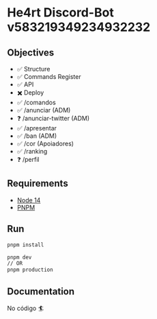 # He4rt Discord-Bot v583219349234932232

## Objectives

- ✅ Structure
- ✅ Commands Register
- ✅ API
- ✖️ Deploy
- ✅ /comandos 
- ✅ /anunciar (ADM)
- ❓ /anunciar-twitter (ADM)
- ✅ /apresentar 
- ✅ /ban (ADM)
- ✅ /cor (Apoiadores)
- ✅ /ranking
- ❓ /perfil 

## Requirements

- [Node 14](https://nodejs.org/en/)
- [PNPM](https://pnpm.io/pt/)

## Run

```bash
pnpm install

pnpm dev
// OR
pnpm production
```

## Documentation

No código 🏄
